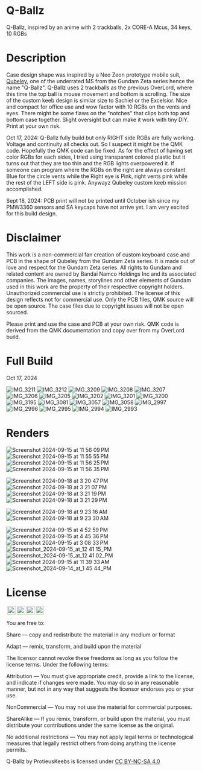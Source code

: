 # Q-Ballz
Q-Ballz, inspired by an anime with 2 trackballs, 2x CORE-A Mcus, 34 keys, 10 RGBs

# Description
Case design shape was inspired by a Neo Zeon prototype mobile suit, [Qubeley](https://gundam.fandom.com/wiki/AMX-004_Qubeley), one of the underrated MS from the Gundam Zeta series hence the name "Q-Ballz". Q-Ballz uses 2 trackballs as the previous OverLord, where this time the top ball is mouse movement and bottom is scrolling. The size of the custom keeb design is similar size to
Sachiel or the Excelsior.  Nice and compact for office use and wow factor with 10 RGBs on the vents and eyes. There might be some flaws on the "notches" that clips both top and bottom case together. Slight oversight but can make it work
with tiny DIY. Print at your own risk.

Oct 17, 2024: Q-Ballz fully build but only RIGHT side RGBs are fully working. Voltage and continuity all checks out. So I suspect it might be the QMK code.  Hopefully the QMK code can be fixed.
As for the effect of having set color RGBs for each sides, I tried using transparent colored plastic but it turns out that they are too thin and the RGB lights overpowered it. If someone can program where the RGBs on the right are always constant Blue for the circle vents while the Right eye is Pink, right vents pink while the rest of the LEFT side is pink. Anywayz Qubeley custom keeb mission accomplished.

Sept 18, 2024: PCB print will not be printed until October ish since my PMW3360 sensors and SA keycaps have not arrive yet. I am very excited for this build design.

# Disclaimer
This work is a non-commercial fan creation of custom keyboard case and PCB in the shape of Qubeley from the Gundam Zeta series. It is made out of love and respect for the Gundam Zeta series. All rights to Gundam and related content are owned by Bandai Namco Holdings Inc and its associated companies. The images, names, storylines and other elements of Gundam used in this work are the property of their respective copyright holders. Unauthorized commercial use is strictly prohibited. The license of this design reflects not for commercial use. Only the PCB files, QMK source will be open source. The case files due to copyright issues will not be open sourced.

Please print and use the case and PCB at your own risk. QMK code is derived from the QMK documentation and copy over from my OverLord build.

# Full Build
Oct 17, 2024

![IMG_3211](https://github.com/user-attachments/assets/de9f9f45-6352-4f11-8e68-2f5599638c53)
![IMG_3212](https://github.com/user-attachments/assets/95a890a5-0e45-4424-a7e1-dc23ce63500e)
![IMG_3209](https://github.com/user-attachments/assets/f474a0c6-d6d5-4988-9986-08aeeddf2f95)
![IMG_3208](https://github.com/user-attachments/assets/3d2a386e-9eb5-47a9-bc2b-fdfbbb358fa8)
![IMG_3207](https://github.com/user-attachments/assets/a8b72120-7601-4c49-898a-e23c3599ef5b)
![IMG_3206](https://github.com/user-attachments/assets/ea251b17-400e-4148-a2ab-f4b12a092601)
![IMG_3205](https://github.com/user-attachments/assets/fd53090b-0075-4154-971f-814dde1b4eec)
![IMG_3202](https://github.com/user-attachments/assets/7ed57b6d-e4a2-42b7-aa1b-e3fd75118260)
![IMG_3201](https://github.com/user-attachments/assets/a2d54511-30e9-4fa7-86d4-79e720ba365a)
![IMG_3200](https://github.com/user-attachments/assets/484714c2-c499-4bc7-aa5e-9a87afcd9b3c)
![IMG_3195](https://github.com/user-attachments/assets/7a717939-df08-4832-991c-cd5c7a9e0451)
![IMG_3081](https://github.com/user-attachments/assets/9ba4eff2-a0ae-443d-9c47-efba7db40b11)
![IMG_3057](https://github.com/user-attachments/assets/ef8ce847-d919-4762-8dbf-34830d23a424)
![IMG_3058](https://github.com/user-attachments/assets/fab2e2fe-87e7-4f82-a561-0162cf0b8657)
![IMG_2997](https://github.com/user-attachments/assets/a9fa5e6c-356e-4df8-aa6d-3f91c6799495)
![IMG_2996](https://github.com/user-attachments/assets/62b7c7d1-da3e-4fcf-9bbd-6fb2323910d5)
![IMG_2995](https://github.com/user-attachments/assets/1f0c1ea2-3bb6-4a04-87d8-e4057fb53b80)
![IMG_2994](https://github.com/user-attachments/assets/bad49670-51b8-4381-ab5d-02175b2efa55)
![IMG_2993](https://github.com/user-attachments/assets/037f17cd-7bba-48b0-8835-f702ccdbfe69)

# Renders

![Screenshot 2024-09-15 at 11 56 09 PM](https://github.com/user-attachments/assets/102ec68e-64e1-4807-a391-3a428c4114c7)
![Screenshot 2024-09-15 at 11 55 55 PM](https://github.com/user-attachments/assets/728c02e0-34e5-42b7-bdbf-cd8f7b6de592)
![Screenshot 2024-09-15 at 11 56 25 PM](https://github.com/user-attachments/assets/5397ba8c-584c-4776-a9ec-e5d1f23d3429)
![Screenshot 2024-09-15 at 11 56 35 PM](https://github.com/user-attachments/assets/d342e1f0-e7dc-4d11-9788-f9141f1fea21)

![Screenshot 2024-09-18 at 3 20 47 PM](https://github.com/user-attachments/assets/0360e0e7-4328-4884-8eca-0afa270354d1)
![Screenshot 2024-09-18 at 3 21 07 PM](https://github.com/user-attachments/assets/06cb01e0-4ad0-4ad6-9ef6-f6f5e8a8feb6)
![Screenshot 2024-09-18 at 3 21 19 PM](https://github.com/user-attachments/assets/ca48a3d8-c47b-4c28-99f4-522bdaaae1dd)
![Screenshot 2024-09-18 at 3 21 29 PM](https://github.com/user-attachments/assets/40a09148-8304-4dfa-84c0-6d9804fe93ec)

![Screenshot 2024-09-18 at 9 23 16 AM](https://github.com/user-attachments/assets/0c7e8b56-076b-448c-ba10-6614b99c8910)
![Screenshot 2024-09-18 at 9 23 30 AM](https://github.com/user-attachments/assets/711ae62b-3110-42c2-9638-b7bd4f9b016e)

![Screenshot 2024-09-15 at 4 52 59 PM](https://github.com/user-attachments/assets/5034bf88-672d-46f9-aad1-112d858c2a86)
![Screenshot 2024-09-15 at 4 45 36 PM](https://github.com/user-attachments/assets/4244cb27-7f79-42fd-84f2-546f11125681)
![Screenshot 2024-09-15 at 3 08 33 PM](https://github.com/user-attachments/assets/3356d69c-110f-445f-9ba0-6ebd593d0261)
![Screenshot_2024-09-15_at_12 41 15_PM](https://github.com/user-attachments/assets/0446f5d9-3845-49bf-9586-516341e97fa9)
![Screenshot_2024-09-15_at_12 41 02_PM](https://github.com/user-attachments/assets/f0bf30ac-1ea9-4337-b3fb-737c045a4b71)
![Screenshot 2024-09-15 at 11 39 33 AM](https://github.com/user-attachments/assets/f007f27b-6b04-46ae-9f79-dc47b394e307)
![Screenshot_2024-09-14_at_1 45 44_PM](https://github.com/user-attachments/assets/2530334a-58b7-4707-adb7-56468f0389f3)


# License

<img style="height:22px!important;margin-left:3px;vertical-align:text-bottom;" src="https://mirrors.creativecommons.org/presskit/icons/cc.svg?ref=chooser-v1"><img style="height:22px!important;margin-left:3px;vertical-align:text-bottom;" src="https://mirrors.creativecommons.org/presskit/icons/by.svg?ref=chooser-v1"><img style="height:22px!important;margin-left:3px;vertical-align:text-bottom;" src="https://mirrors.creativecommons.org/presskit/icons/nc.svg?ref=chooser-v1"><img style="height:22px!important;margin-left:3px;vertical-align:text-bottom;" src="https://mirrors.creativecommons.org/presskit/icons/sa.svg?ref=chooser-v1"></a></p>

You are free to:

Share — copy and redistribute the material in any medium or format

Adapt — remix, transform, and build upon the material

The licensor cannot revoke these freedoms as long as you follow the license terms.
Under the following terms:

Attribution — You must give appropriate credit, provide a link to the license, and indicate if changes were made. You may do so in any reasonable manner, but not in any way that suggests the licensor endorses you or your use.

NonCommercial — You may not use the material for commercial purposes.

ShareAlike — If you remix, transform, or build upon the material, you must distribute your contributions under the same license as the original.

No additional restrictions — You may not apply legal terms or technological measures that legally restrict others from doing anything the license permits.

Q-Ballz by ProtieusKeebs is licensed under [CC BY-NC-SA 4.0](https://creativecommons.org/licenses/by-nc-sa/4.0/?ref=chooser-v1)
